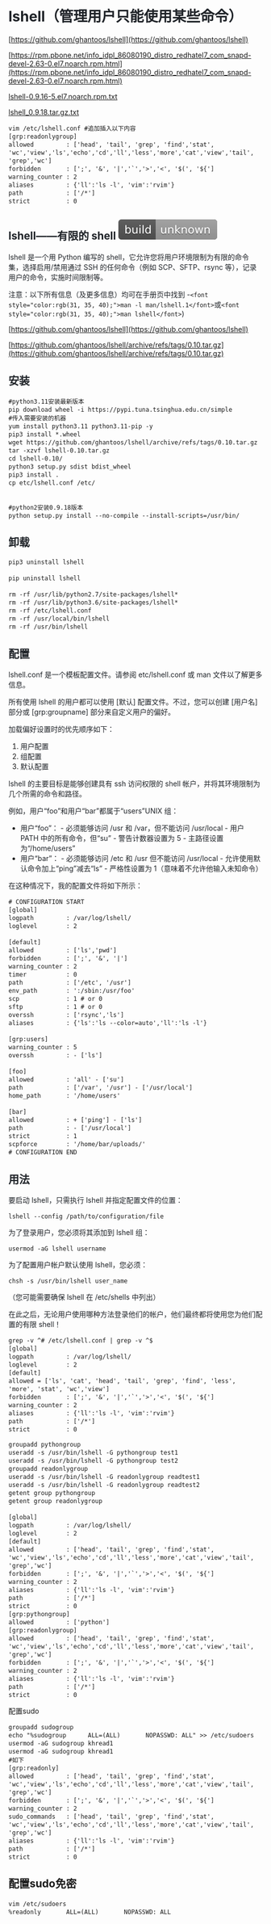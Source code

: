 # <font style="color:rgb(31, 35, 40);">lshell（管理用户只能使用某些命令）</font>
[https://github.com/ghantoos/lshell](https://github.com/ghantoos/lshell)

[https://rpm.pbone.net/info_idpl_86080190_distro_redhatel7_com_snapd-devel-2.63-0.el7.noarch.rpm.html](https://rpm.pbone.net/info_idpl_86080190_distro_redhatel7_com_snapd-devel-2.63-0.el7.noarch.rpm.html)

[lshell-0.9.16-5.el7.noarch.rpm.txt](https://www.yuque.com/attachments/yuque/0/2024/txt/40598547/1729506263634-48cca704-a422-4f97-a3a2-e3e0563355d1.txt)

[lshell_0.9.18.tar.gz.txt](https://www.yuque.com/attachments/yuque/0/2024/txt/40598547/1729506263615-4a89ceb6-5e12-4e91-b216-c5b0d470345a.txt)

```shell
vim /etc/lshell.conf #追加插入以下内容
[grp:readonlygroup]
allowed         : ['head', 'tail', 'grep', 'find','stat', 'wc','view','ls','echo','cd','ll','less','more','cat','view','tail', 'grep','wc']
forbidden       : [';', '&', '|','`','>','<', '$(', '${']
warning_counter : 2
aliases         : {'ll':'ls -l', 'vim':'rvim'}
path            : ['/*']
strict          : 0

```

## <font style="color:rgb(31, 35, 40);">lshell——有限的 shell </font>![](../../../images/68747470733a2f2f7472617669732d63692e6f72672f6768616e746f6f732f6c7368656c6c2e7376673f6272616e63683d6d6173746572)
<font style="color:rgb(31, 35, 40);">lshell 是一个用 Python 编写的 shell，它允许您将用户环境限制为有限的命令集，选择启用/禁用通过 SSH 的任何命令（例如 SCP、SFTP、rsync 等），记录用户的命令，实施时间限制等。</font>

<font style="color:rgb(31, 35, 40);">注意：以下所有信息（及更多信息）均可在手册页中找到 -</font>`<font style="color:rgb(31, 35, 40);">man -l man/lshell.1</font>`<font style="color:rgb(31, 35, 40);">或</font>`<font style="color:rgb(31, 35, 40);">man lshell</font>`<font style="color:rgb(31, 35, 40);">)</font>

[https://github.com/ghantoos/lshell](https://github.com/ghantoos/lshell)

[https://github.com/ghantoos/lshell/archive/refs/tags/0.10.tar.gz](https://github.com/ghantoos/lshell/archive/refs/tags/0.10.tar.gz)

## <font style="color:rgb(31, 35, 40);">安装</font>
```shell
#python3.11安装最新版本
pip download wheel -i https://pypi.tuna.tsinghua.edu.cn/simple
#传入需要安装的机器
yum install python3.11 python3.11-pip -y
pip3 install *.wheel
wget https://github.com/ghantoos/lshell/archive/refs/tags/0.10.tar.gz
tar -xzvf lshell-0.10.tar.gz
cd lshell-0.10/
python3 setup.py sdist bdist_wheel
pip3 install .
cp etc/lshell.conf /etc/


#python2安装0.9.18版本
python setup.py install --no-compile --install-scripts=/usr/bin/

```

## <font style="color:rgb(31, 35, 40);">卸载</font>
```shell
pip3 uninstall lshell

pip uninstall lshell

rm -rf /usr/lib/python2.7/site-packages/lshell*
rm -rf /usr/lib/python3.6/site-packages/lshell*
rm -rf /etc/lshell.conf 
rm -rf /usr/local/bin/lshell
rm -rf /usr/bin/lshell
```



## <font style="color:rgb(31, 35, 40);">配置</font>
<font style="color:rgb(31, 35, 40);">lshell.conf 是一个模板配置文件。请参阅 etc/lshell.conf 或 man 文件以了解更多信息。</font>

<font style="color:rgb(31, 35, 40);">所有使用 lshell 的用户都可以使用 [默认] 配置文件。不过，您可以创建 [用户名] 部分或 [grp:groupname] 部分来自定义用户的偏好。</font>

<font style="color:rgb(31, 35, 40);">加载偏好设置时的优先顺序如下：</font>

1. <font style="color:rgb(31, 35, 40);">用户配置</font>
2. <font style="color:rgb(31, 35, 40);">组配置</font>
3. <font style="color:rgb(31, 35, 40);">默认配置</font>

<font style="color:rgb(31, 35, 40);">lshell 的主要目标是能够创建具有 ssh 访问权限的 shell 帐户，并将其环境限制为几个所需的命令和路径。</font>

<font style="color:rgb(31, 35, 40);">例如，用户“foo”和用户“bar”都属于“users”UNIX 组：</font>

+ <font style="color:rgb(31, 35, 40);">用户“foo”： - 必须能够访问 /usr 和 /var，但不能访问 /usr/local - 用户 PATH 中的所有命令，但“su” - 警告计数器设置为 5 - 主路径设置为“/home/users”</font>
+ <font style="color:rgb(31, 35, 40);">用户“bar”： - 必须能够访问 /etc 和 /usr  但不能访问 /usr/local - 允许使用默认命令加上“ping”减去“ls” - 严格性设置为 1（意味着不允许他输入未知命令）</font>

<font style="color:rgb(31, 35, 40);">在这种情况下，我的配置文件将如下所示：</font>

```shell
# CONFIGURATION START
[global]
logpath         : /var/log/lshell/
loglevel        : 2

[default]
allowed         : ['ls','pwd']
forbidden       : [';', '&', '|'] 
warning_counter : 2
timer           : 0
path            : ['/etc', '/usr']
env_path        : ':/sbin:/usr/foo'
scp             : 1 # or 0
sftp            : 1 # or 0
overssh         : ['rsync','ls']
aliases         : {'ls':'ls --color=auto','ll':'ls -l'}

[grp:users]
warning_counter : 5
overssh         : - ['ls']

[foo]
allowed         : 'all' - ['su']
path            : ['/var', '/usr'] - ['/usr/local']
home_path       : '/home/users'

[bar]
allowed         : + ['ping'] - ['ls'] 
path            : - ['/usr/local']
strict          : 1
scpforce        : '/home/bar/uploads/'
# CONFIGURATION END
```

## <font style="color:rgb(31, 35, 40);">用法</font>
<font style="color:rgb(31, 35, 40);">要启动 lshell，只需执行 lshell 并指定配置文件的位置：</font>

```shell
lshell --config /path/to/configuration/file
```

<font style="color:rgb(31, 35, 40);">为了登录用户，您必须将其添加到 lshell 组：</font>

```shell
usermod -aG lshell username
```

<font style="color:rgb(31, 35, 40);">为了配置用户帐户默认使用 lshell，您必须：</font>

```shell
chsh -s /usr/bin/lshell user_name
```

<font style="color:rgb(31, 35, 40);">（您可能需要确保 lshell 在 /etc/shells 中列出）</font>

<font style="color:rgb(31, 35, 40);">在此之后，无论用户使用哪种方法登录他们的帐户，他们最终都将使用您为他们配置的有限 shell！</font>

<font style="color:rgb(31, 35, 40);"></font>

```shell
grep -v ^# /etc/lshell.conf | grep -v ^$
[global]
logpath         : /var/log/lshell/
loglevel        : 2
[default]
allowed = ['ls', 'cat', 'head', 'tail', 'grep', 'find', 'less', 'more', 'stat', 'wc','view']
forbidden       : [';', '&', '|','`','>','<', '$(', '${']
warning_counter : 2
aliases         : {'ll':'ls -l', 'vim':'rvim'}
path            : ['/*']
strict          : 0
```

```shell
groupadd pythongroup
useradd -s /usr/bin/lshell -G pythongroup test1
useradd -s /usr/bin/lshell -G pythongroup test2
groupadd readonlygroup
useradd -s /usr/bin/lshell -G readonlygroup readtest1
useradd -s /usr/bin/lshell -G readonlygroup readtest2
getent group pythongroup
getent group readonlygroup

[global]
logpath         : /var/log/lshell/
loglevel        : 2
[default]
allowed         : ['head', 'tail', 'grep', 'find','stat', 'wc','view','ls','echo','cd','ll','less','more','cat','view','tail', 'grep','wc']
forbidden       : [';', '&', '|','`','>','<', '$(', '${']
warning_counter : 2
aliases         : {'ll':'ls -l', 'vim':'rvim'}
path            : ['/*']
strict          : 0
[grp:pythongroup]
allowed         : ['python']
[grp:readonlygroup]
allowed         : ['head', 'tail', 'grep', 'find','stat', 'wc','view','ls','echo','cd','ll','less','more','cat','view','tail', 'grep','wc']
forbidden       : [';', '&', '|','`','>','<', '$(', '${']
warning_counter : 2
aliases         : {'ll':'ls -l', 'vim':'rvim'}
path            : ['/*']
strict          : 0
```

配置sudo

```shell
groupadd sudogroup
echo "%sudogroup      ALL=(ALL)       NOPASSWD: ALL" >> /etc/sudoers
usermod -aG sudogroup khread1
usermod -aG sudogroup khread1
#如下
[grp:readonly]
allowed         : ['head', 'tail', 'grep', 'find','stat', 'wc','view','ls','echo','cd','ll','less','more','cat','view','tail', 'grep','wc']
forbidden       : [';', '&', '|','`','>','<', '$(', '${']
warning_counter : 2
sudo_commands   : ['head', 'tail', 'grep', 'find','stat', 'wc','view','ls','echo','cd','ll','less','more','cat','view','tail', 'grep','wc']
aliases         : {'ll':'ls -l', 'vim':'rvim'}
path            : ['/*']
strict          : 0
```

## 配置sudo免密
```shell
vim /etc/sudoers
%readonly       ALL=(ALL)       NOPASSWD: ALL
```

